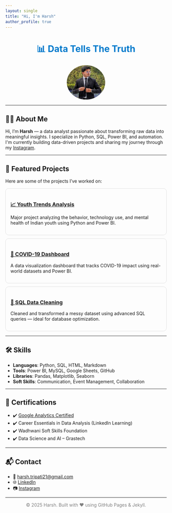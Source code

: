 ```yaml
---
layout: single
title: "Hi, I'm Harsh"
author_profile: true
---
```


<h2 style="font-size: 28px; font-weight: bold; color: #007acc; text-align: center;">📊 Data Tells The Truth</h2>

<p align="center">
  <img src="https://raw.githubusercontent.com/harsh-bca/portfolio-assets/main/github_profile_pic.jpg" 
       alt="Harsh Profile Pic" 
       style="width: 120px; border-radius: 50%;" />
</p>

---

## 👨‍💻 About Me

Hi, I’m **Harsh** — a data analyst passionate about transforming raw data into meaningful insights. I specialize in Python, SQL, Power BI, and automation. I'm currently building data-driven projects and sharing my journey through my [Instagram](https://instagram.com/harsh._diaries).

---

## 💼 Featured Projects

Here are some of the projects I’ve worked on:

<div style="border:1px solid #ddd; padding:15px; border-radius:10px; margin-bottom:10px;">
  <h3><a href="https://github.com/harsh-bca/youth-trends-analysis">📈 Youth Trends Analysis</a></h3>
  <p>Major project analyzing the behavior, technology use, and mental health of Indian youth using Python and Power BI.</p>
</div>

<div style="border:1px solid #ddd; padding:15px; border-radius:10px; margin-bottom:10px;">
  <h3><a href="https://github.com/harsh-bca/covid19-dashboard">🦠 COVID-19 Dashboard</a></h3>
  <p>A data visualization dashboard that tracks COVID-19 impact using real-world datasets and Power BI.</p>
</div>

<div style="border:1px solid #ddd; padding:15px; border-radius:10px; margin-bottom:10px;">
  <h3><a href="https://github.com/harsh-bca/sql-data-cleaning">🧹 SQL Data Cleaning</a></h3>
  <p>Cleaned and transformed a messy dataset using advanced SQL queries — ideal for database optimization.</p>
</div>

---

## 🛠️ Skills

- **Languages**: Python, SQL, HTML, Markdown  
- **Tools**: Power BI, MySQL, Google Sheets, GitHub  
- **Libraries**: Pandas, Matplotlib, Seaborn  
- **Soft Skills**: Communication, Event Management, Collaboration

---

## 🧾 Certifications

- ✔️ [Google Analytics Certified](https://www.credly.com/)  
- ✔️ Career Essentials in Data Analysis (LinkedIn Learning)  
- ✔️ Wadhwani Soft Skills Foundation  
- ✔️ Data Science and AI – Grastech

---

## 📬 Contact

- 📧 harsh.tripati21@gmail.com  
- 🌐 [LinkedIn](https://www.linkedin.com/in/harsh-tripathi-64376333a/)  
- 📷 [Instagram](https://instagram.com/harsh._diaries)  

---

<p align="center" style="color: gray; font-size: 14px;">
  © 2025 Harsh. Built with ❤️ using GitHub Pages & Jekyll.
</p>
